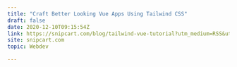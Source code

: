 ```yaml
---
title: "Craft Better Looking Vue Apps Using Tailwind CSS"
draft: false
date: 2020-12-10T09:15:54Z
link: https://snipcart.com/blog/tailwind-vue-tutorial?utm_medium=RSS&utm_source=hune
site: snipcart.com
topic: Webdev  

---
```

